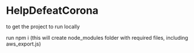 # HelpDefeatCorona
to get the project to run locally 

run 
npm i 
(this will create node_modules folder with required files, including aws_export.js)


